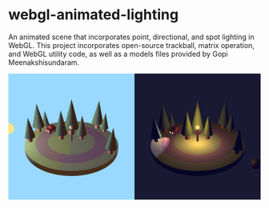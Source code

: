 # webgl-animated-lighting
An animated scene that incorporates point, directional, and spot lighting in WebGL.
This project incorporates open-source trackball, matrix operation, and WebGL utility code, as well as a models files provided by Gopi Meenakshisundaram.

![day and night](/preview.png)

